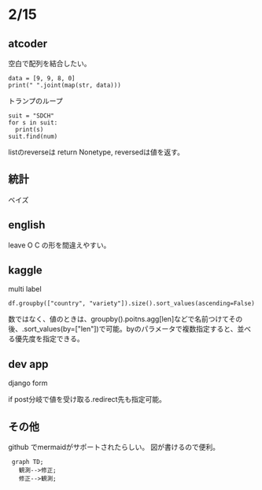 # 2/15

## atcoder

空白で配列を結合したい。

```
data = [9, 9, 8, 0]
print(" ".joint(map(str, data)))
```

トランプのループ
```
suit = "SDCH"
for s in suit:
  print(s)
suit.find(num)
```
listのreverseは return Nonetype, reversedは値を返す。

## 統計
ベイズ

## english
leave O C
の形を間違えやすい。

## kaggle
multi label
```
df.groupby(["country", "variety"]).size().sort_values(ascending=False)
```
数ではなく、値のときは、groupby().poitns.agg[len]などで名前つけてその後、.sort_values(by=["len"])で可能。byのパラメータで複数指定すると、並べる優先度を指定できる。


## dev app
django form

if post分岐で値を受け取る.redirect先も指定可能。

## その他
github でmermaidがサポートされたらしい。
図が書けるので便利。

```mermaid
 graph TD;
   観測-->修正;
   修正-->観測;
```
